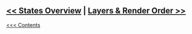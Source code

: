 ## [<< States Overview](StatesOverview.md)	|	[Layers & Render Order >>](Layers.md)

[<<< Contents](../Contents.md)
